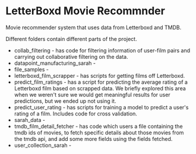 # LetterBoxd Movie Recommnder
Movie recommender system that uses data from Letterboxd and TMDB.

Different folders contain different parts of the project.

* collab_filtering - has code for filtering information of user-film pairs and carrying out collaborative filtering on the data.    
* datapoint_manufacturing_sarah -    
* file_samples -    
* letterboxd_film_scrapper - has scripts for getting films off Letterboxd.   
* predict_film_ratings - has a script for predicting the average rating of a Letterboxd film based on scrapped data. We briefly explored this area when we weren't sure we would get meaningful results for user predictions, but we ended up not using it.    
* predict_user_rating - has scripts for training a model to predict a user's rating of a film. Includes code for cross validation.    
* sarah_data -    
* tmdb_film_detail_fetcher - has code which users a file containing the tmdb ids of movies, to fetch specific details about those movies from the tmdb api, and add some more fields using the fields fetched.    
* user_collection_sarah -    
